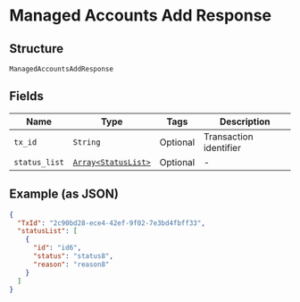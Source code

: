 
# Managed Accounts Add Response

## Structure

`ManagedAccountsAddResponse`

## Fields

| Name | Type | Tags | Description |
|  --- | --- | --- | --- |
| `tx_id` | `String` | Optional | Transaction identifier |
| `status_list` | [`Array<StatusList>`](../../doc/models/status-list.md) | Optional | - |

## Example (as JSON)

```json
{
  "TxId": "2c90bd28-ece4-42ef-9f02-7e3bd4fbff33",
  "statusList": [
    {
      "id": "id6",
      "status": "status8",
      "reason": "reason8"
    }
  ]
}
```

